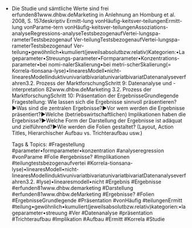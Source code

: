 * Die Studie und sämtliche Werte sind frei erfunden81www.dhbw.deMarketing
in Anlehnung an Homburg et al. 2008, S. 157deskriptiv
Ermitt-lung vonHäufig-keitsver-teilungenErmitt-lung vonParame-tern vonHäufig-keitsver-teilungenAssoziations-analyseRegressions-analyseTestsbezogenaufVertei-lungspa-rameterTestsbezogenauf Ver-teilungTestsbezogenaufVertei-lungspa-rameterTestsbezogenauf Ver-teilung•gewöhnlich•kumuliert(jeweilsabsolutbzw.relativ)Kategorien:•Lageparameter•Streuungs-parameter•Formparameter•Konzentrations-parameter•bei nomi-nalerSkalierung•bei metri-scherSkalierung(= Korrela-tionsana-lyse)•linearesModell•nicht-linearesModellinduktivunivariatbivariatunivariatbivariatDatenanalyseverfahren3.2. Prozess der MarktforschungSchritt 9: Datenanalyse und -interpretation
82www.dhbw.deMarketing
3.2. Prozess der MarktforschungSchritt 10: Präsentation der ErgebnisseGrundlegende Fragestellung: Wie lassen sich die Ergebnisse sinnvoll präsentieren?►Was sind die zentralen Ergebnisse?►Vor wem werden die Ergebnisse präsentiert?►Welche (betriebswirtschaftlichen) Implikationen haben die Ergebnisse?►Welche Form der Darstellung der Ergebnisse ist adäquat und zielführend?►Wie werden die Folien gestaltet? (Layout, Action Titles, Hierarchischer Aufbau vs. Trichteraufbau usw.)

   Tags & Topics:
   #Fragestellung
   #parameter•formparameter•konzentration
   #analyseregression
   #vonParame
   #Folie
   #ergebnisse?
   #Implikationen
   #teilungtestsbezogenaufvertei
   #Korrela-tionsana-lyse)•linearesModell•nicht-linearesModellinduktivunivariatbivariatunivariatbivariatDatenanalyseverfahren3.2.
   #lyse)•linearesmodell•nicht
   #Ergebnis
   #Ergebnisse
   #erfunden81www.dhbw.demarketing
   #Darstellung
   #erfunden81www.dhbw.deMarketing
   #Ergebnisse?
   #Folien
   #ErgebnisseGrundlegende
   #Präsentation
   #vonHäufig
   #teilungenErmitt
   #teilung•gewöhnlich•kumuliert(jeweilsabsolutbzw.relativ)kategorien:•lageparameter•streuung
   #Ver
   #Datenanalyse
   #präsentation
   #Trichteraufbau
   #Implikation
   #Aufbau
   #Ermitt
   #Korrela
   #Studie